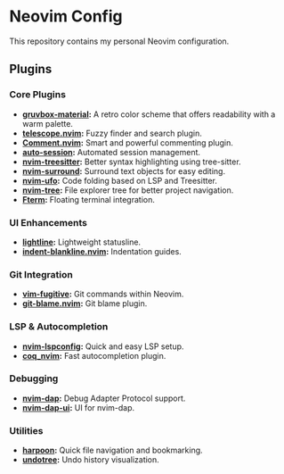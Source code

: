 # Neovim Config

This repository contains my personal Neovim configuration.

## Plugins

### Core Plugins

- **[gruvbox-material](https://github.com/sainnhe/gruvbox-material):** A retro color scheme that offers readability with a warm palette.
- **[telescope.nvim](https://github.com/nvim-telescope/telescope.nvim):** Fuzzy finder and search plugin.
- **[Comment.nvim](https://github.com/numToStr/Comment.nvim):** Smart and powerful commenting plugin.
- **[auto-session](https://github.com/rmagatti/auto-session):** Automated session management.
- **[nvim-treesitter](https://github.com/nvim-treesitter/nvim-treesitter):** Better syntax highlighting using tree-sitter.
- **[nvim-surround](https://github.com/kylechui/nvim-surround):** Surround text objects for easy editing.
- **[nvim-ufo](https://github.com/kevinhwang91/nvim-ufo):** Code folding based on LSP and Treesitter.
- **[nvim-tree](https://github.com/nvim-tree/nvim-tree.lua):** File explorer tree for better project navigation.
- **[Fterm](https://github.com/numToStr/FTerm.nvim):** Floating terminal integration.

### UI Enhancements

- **[lightline](https://github.com/itchyny/lightline.vim):** Lightweight statusline.
- **[indent-blankline.nvim](https://github.com/lukas-reineke/indent-blankline.nvim):** Indentation guides.

### Git Integration

- **[vim-fugitive](https://github.com/tpope/vim-fugitive):** Git commands within Neovim.
- **[git-blame.nvim](https://github.com/f-person/git-blame.nvim):** Git blame plugin.

### LSP & Autocompletion

- **[nvim-lspconfig](https://github.com/neovim/nvim-lspconfig):** Quick and easy LSP setup.
- **[coq_nvim](https://github.com/ms-jpq/coq_nvim):** Fast autocompletion plugin.

### Debugging

- **[nvim-dap](https://github.com/mfussenegger/nvim-dap):** Debug Adapter Protocol support.
- **[nvim-dap-ui](https://github.com/rcarriga/nvim-dap-ui):** UI for nvim-dap.

### Utilities

- **[harpoon](https://github.com/ThePrimeagen/harpoon):** Quick file navigation and bookmarking.
- **[undotree](https://github.com/mbbill/undotree):** Undo history visualization.
